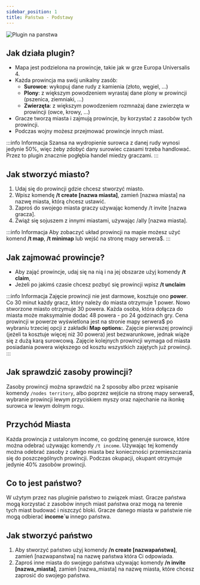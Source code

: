 ```yaml
---
sidebar_position: 1
title: Państwa - Podstawy
---
```


![Plugin na panstwa](./img/pluginnapanstwawiecejinfo.png)

## Jak działa plugin?
- Mapa jest podzielona na prowincje, takie jak w grze Europa Universalis 4.
- Każda prowincja ma swój unikalny zasób:
	- **Surowce**: wykopuj dane rudy z kamienia (złoto, węgiel, ...)
	- **Plony**: z większym powodzeniem wyrastaj dane plony w prowincji (pszenica, ziemniaki, ...)
	- **Zwierzęta**: z większym powodzeniem rozmnażaj dane zwierzęta w prowincji (owce, krowy, ...)
- Gracze tworzą miasta i zajmują prowincje, by korzystać z zasobów tych prowincji.
- Podczas wojny możesz przejmować prowincje innych miast.

:::info Informacja
Szansa na wydropienie surowca z danej rudy wynosi jedynie 50%, więc żeby zdobyć dany surowiec czasami trzeba handlować. Przez to plugin znacznie pogłębia handel miedzy graczami.
:::

## Jak stworzyć miasto?
1. Udaj się do prowincji gdzie chcesz stworzyć miasto.
2. Wpisz komendę **/t create [nazwa miasta]**, zamień [nazwa miasta] na nazwę miasta, którą chcesz ustawić.
3. Zaproś do swojego miasta graczy używając komendy /t invite [nazwa gracza].
4. Zwiąż się sojuszem z innymi miastami, używając /ally [nazwa miasta].

:::info Informacja
Aby zobaczyć układ prowincji na mapie możesz użyć komend **/t map**, **/t minimap** lub wejść na stronę mapy serwera$.
:::

## Jak zajmować prowincje?
- Aby zająć prowincje, udaj się na nią i na jej obszarze użyj komendy **/t claim**,
- Jeżeli po jakimś czasie chcesz pozbyć się prowincji wpisz **/t unclaim**

:::info  Informacja
Zajęcie prowincji nie jest darmowe, kosztuje ono **power**. Co 30 minut każdy gracz, który należy do miasta otrzymuje 1 power. Nowo stworzone miasto otrzymuje 30 powera. Każda osoba, która dołącza do miasta może maksymalnie dodać 48 powera - po 24 godzinach gry. Cena prowincji w powerze wyświetlona jest na stronie mapy serwera$ po wybraniu trzeciej opcji z zakładki **Map options:**. Zajęcie pierwszej prowincji (jeżeli ta kosztuje więcej niż 30 powera) jest bezwarunkowe, jednak wiąże się z dużą karą surowcową. Zajęcie kolejnych prowincji wymaga od miasta posiadania powera większego od kosztu wszystkich zajętych już prowincji.
:::

## Jak sprawdzić zasoby prowincji?
Zasoby prowincji można sprawdzić na 2 sposoby albo przez wpisanie komendy `/nodes territory`, albo poprzez wejście na stronę mapy serwera$, wybranie prowincji lewym przyciskiem myszy oraz najechanie na ikonkę surowca w lewym dolnym rogu.

## Przychód Miasta
Każda prowincja z ustalonym income, co godzinę generuje surowce, które można odebrać używając komendy `/t income`. Używając tej komendy można odebrać zasoby z całego miasta bez konieczności przemieszczania się do poszczególnych prowincji. Podczas okupacji, okupant otrzymuje jedynie 40% zasobów prowincji.

## Co to jest państwo?
W użytym przez nas pluginie państwo to związek miast. Gracze państwa mogą korzystać z zasobów innych miast państwa oraz mogą na terenie tych miast budować i niszczyć bloki. Gracze danego miasta w państwie nie mogą odbierać **income`u** innego państwa.

## Jak stworzyć państwo
1. Aby stworzyć państwo użyj komendy **/n create [nazwapaństwa]**, zamień [nazwapanstwa] na nazwę państwa która Ci odpowiada.
2. Zaproś inne miasta do swojego państwa używając komendy **/n invite [nazwa_miasta]**, zamień [nazwa_miasta] na nazwę miasta, które chcesz zaprosić do swojego państwa.










